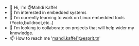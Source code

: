 - 👋 Hi, I’m @Mahdi Kaffel
- 👀 I’m interested in embedded systems 
- 🌱 I’m currently learning to work on Linux embedded tools (Yocto,buildroot,etc..)
- 💞️ I’m looking to collaborate on projects that will help wider my knowledge.
- 📫 How to reach me 'mahdi.kaffel1@esprit.tn'

<!---
Yitcho/Yitcho is a ✨ special ✨ repository because its `README.md` (this file) appears on your GitHub profile.
You can click the Preview link to take a look at your changes.
--->
